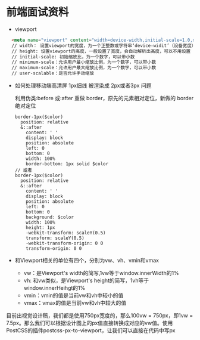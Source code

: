 # 前端面试资料

+ viewport

```Html
  <meta name="viewport" content="width=device-width,initial-scale=1.0,maximum-scale=1.0,minimum-scale=1.0,user-scalable=no">
  // width： 设置viewport的宽度，为一个正整数或字符串‘device-widit’（设备宽度）
  // height: 设置viewport的高度，一般设置了宽度，会自动解析出高度，可以不用设置
  // initial-scale: 初始缩放比，为一个数字，可以带小数
  // minimum-scale：允许用户最小缩放比例，为一个数字，可以带小数
  // maximum-scale：允许用户最大缩放比例，为一个数字，可以带小数
  // user-scalable：是否允许手动缩放
```

+ 如何处理移动端高清屏 1px细线 被渲染成 2px或者3px 问题

  利用伪类:before 或:after 重做 border，原先的元素相对定位，新做的 border 绝对定位
  ```less
  border-1px($color)
    position: relative
    &::after
      content: ' '
      display: block
      position: absolute
      left: 0
      bottom: 0
      width: 100%
      border-bottom: 1px solid $color
  // 或者
  border-1px($color)
    position: relative
    &::after
      content: ' '
      display: block
      position: absolute
      left: 0
      bottom: 0
      background: $color
      width: 100%
      height: 1px
      -webkit-transform: scaleY(0.5)
      transform: scaleY(0.5)
      -webkit-transform-origin: 0 0
      transform-origin: 0 0
  ```

+ 和Viewport相关的单位有四个，分别为vw、vh、vmin和vmax
  - vw：是Viewport's width的简写,1vw等于window.innerWidth的1%
  - vh: 和vw类似，是Viewport's height的简写，1vh等于window.innerHeihgt的1%
  - vmin：vmin的值是当前vw和vh中较小的值
  - vmax：vmax的值是当前vw和vh中较大的值

目前出视觉设计稿，我们都是使用750px宽度的，那么100vw = 750px，即1vw = 7.5px。那么我们可以根据设计图上的px值直接转换成对应的vw值。使用PostCSS的插件postcss-px-to-viewport，让我们可以直接在代码中写px